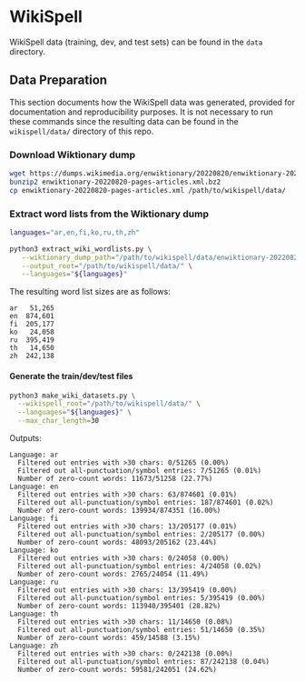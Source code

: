 # WikiSpell

WikiSpell data (training, dev, and test sets) can be found in the `data` directory.

## Data Preparation

This section documents how the WikiSpell data was generated, provided for documentation and reproducibility purposes. It is not necessary to run these commands since the resulting data can be found in the `wikispell/data/` directory of this repo.

### Download Wiktionary dump

```sh
wget https://dumps.wikimedia.org/enwiktionary/20220820/enwiktionary-20220820-pages-articles.xml.bz2
bunzip2 enwiktionary-20220820-pages-articles.xml.bz2
cp enwiktionary-20220820-pages-articles.xml /path/to/wikispell/data/
```

### Extract word lists from the Wiktionary dump

```sh
languages="ar,en,fi,ko,ru,th,zh"

python3 extract_wiki_wordlists.py \
   --wiktionary_dump_path="/path/to/wikispell/data/enwiktionary-20220820-pages-articles.xml" \
   --output_root="/path/to/wikispell/data/" \
   --languages="${languages}"
```

The resulting word list sizes are as follows:

```
ar   51,265
en  874,601
fi  205,177
ko   24,058
ru  395,419
th   14,650
zh  242,138
```

#### Generate the train/dev/test files

```sh
python3 make_wiki_datasets.py \
  --wikispell_root="/path/to/wikispell/data/" \
  --languages="${languages}" \
  --max_char_length=30
```

Outputs:

```
Language: ar
  Filtered out entries with >30 chars: 0/51265 (0.00%)
  Filtered out all-punctuation/symbol entries: 7/51265 (0.01%)
  Number of zero-count words: 11673/51258 (22.77%)
Language: en
  Filtered out entries with >30 chars: 63/874601 (0.01%)
  Filtered out all-punctuation/symbol entries: 187/874601 (0.02%)
  Number of zero-count words: 139934/874351 (16.00%)
Language: fi
  Filtered out entries with >30 chars: 13/205177 (0.01%)
  Filtered out all-punctuation/symbol entries: 2/205177 (0.00%)
  Number of zero-count words: 48093/205162 (23.44%)
Language: ko
  Filtered out entries with >30 chars: 0/24058 (0.00%)
  Filtered out all-punctuation/symbol entries: 4/24058 (0.02%)
  Number of zero-count words: 2765/24054 (11.49%)
Language: ru
  Filtered out entries with >30 chars: 13/395419 (0.00%)
  Filtered out all-punctuation/symbol entries: 5/395419 (0.00%)
  Number of zero-count words: 113940/395401 (28.82%)
Language: th
  Filtered out entries with >30 chars: 11/14650 (0.08%)
  Filtered out all-punctuation/symbol entries: 51/14650 (0.35%)
  Number of zero-count words: 459/14588 (3.15%)
Language: zh
  Filtered out entries with >30 chars: 0/242138 (0.00%)
  Filtered out all-punctuation/symbol entries: 87/242138 (0.04%)
  Number of zero-count words: 59581/242051 (24.62%)
```

